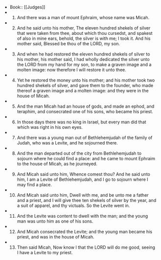 - Book:: [[Judges]]
- 1. And there was a man of mount Ephraim, whose name was Micah.
- 2. And he said unto his mother, The eleven hundred shekels of silver that were taken from thee, about which thou cursedst, and spakest of also in mine ears, behold, the silver is with me; I took it. And his mother said, Blessed be thou of the LORD, my son.
- 3. And when he had restored the eleven hundred shekels of silver to his mother, his mother said, I had wholly dedicated the silver unto the LORD from my hand for my son, to make a graven image and a molten image: now therefore I will restore it unto thee.
- 4. Yet he restored the money unto his mother; and his mother took two hundred shekels of silver, and gave them to the founder, who made thereof a graven image and a molten image: and they were in the house of Micah.
- 5. And the man Micah had an house of gods, and made an ephod, and teraphim, and consecrated one of his sons, who became his priest.
- 6. In those days there was no king in Israel, but every man did that which was right in his own eyes.
- 7. And there was a young man out of Bethlehemjudah of the family of Judah, who was a Levite, and he sojourned there.
- 8. And the man departed out of the city from Bethlehemjudah to sojourn where he could find a place: and he came to mount Ephraim to the house of Micah, as he journeyed.
- 9. And Micah said unto him, Whence comest thou? And he said unto him, I am a Levite of Bethlehemjudah, and I go to sojourn where I may find a place.
- 10. And Micah said unto him, Dwell with me, and be unto me a father and a priest, and I will give thee ten shekels of silver by the year, and a suit of apparel, and thy victuals. So the Levite went in.
- 11. And the Levite was content to dwell with the man; and the young man was unto him as one of his sons.
- 12. And Micah consecrated the Levite; and the young man became his priest, and was in the house of Micah.
- 13. Then said Micah, Now know I that the LORD will do me good, seeing I have a Levite to my priest.
